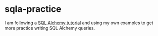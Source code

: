 # sqla-practice

I am following a [SQL Alchemy tutorial](https://www.youtube.com/watch?v=1Va493SMTcY&t=474s) and using my own examples to get more practice writing SQL Alchemy queries.

